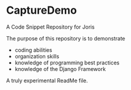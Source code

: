 # CaptureDemo
A Code Snippet Repository for Joris

The purpose of this repository is to demonstrate
- coding abilities
- organization skills
- knowledge of programming best practices
- knowledge of the Django Framework

A truly experimental ReadMe file.
